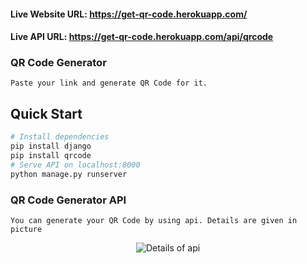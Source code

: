 #### Live Website URL:   https://get-qr-code.herokuapp.com/
#### Live API URL:       https://get-qr-code.herokuapp.com/api/qrcode



### QR Code Generator

`Paste your link and generate QR Code for it.`

## Quick Start

```bash
# Install dependencies
pip install django
pip install qrcode
# Serve API on localhost:8000
python manage.py runserver

```

### QR Code Generator API

`You can generate your QR Code by using api. Details are given in picture`

<p align="center"><img src="" alt="Details of api" /></p>

